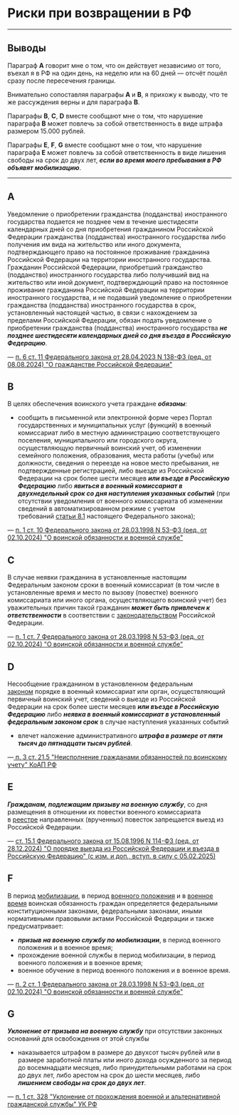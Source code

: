 # Риски при возвращении в РФ

- - -

## Выводы

Параграф **A** говорит мне о том, что он действует независимо от того, въехал я в РФ на один день, на неделю или на 60 дней — отсчёт пошёл сразу после пересечения границы.

Внимательно сопоставляя параграфы **A** и **B**, я прихожу к выводу, что те же рассуждения верны и для параграфа **B**.

Параграфы **B**, **C**, **D** вместе сообщают мне о том, что нарушение параграфа **B** может повлечь за собой ответственность в виде штрафа размером 15.000 рублей.

Параграфы **E**, **F**, **G** вместе сообщают мне о том, что нарушение параграфа **E** может повлечь за собой ответственность в виде лишения свободы на срок до двух лет, ***если во время моего пребывания в РФ объявят мобилизацию***.

- - -

## A

Уведомление о приобретении гражданства (подданства) иностранного государства подается не позднее чем в течение шестидесяти календарных дней со дня приобретения гражданином Российской Федерации гражданства (подданства) иностранного государства либо получения им вида на жительство или иного документа, подтверждающего право на постоянное проживание гражданина Российской Федерации на территории иностранного государства. Гражданин Российской Федерации, приобретший гражданство (подданство) иностранного государства либо получивший вид на жительство или иной документ, подтверждающий право на постоянное проживание гражданина Российской Федерации на территории иностранного государства, и не подавший уведомление о приобретении гражданства (подданства) иностранного государства в срок, установленный настоящей частью, в связи с нахождением за пределами Российской Федерации, обязан подать уведомление о приобретении гражданства (подданства) иностранного государства ***не позднее шестидесяти календарных дней со дня въезда в Российскую Федерацию***.

— [п. 6 ст. 11 Федерального закона от 28.04.2023 N 138-ФЗ (ред. от 08.08.2024) "О гражданстве Российской Федерации"](https://www.consultant.ru/document/cons_doc_LAW_445998/95e6e7c20050d21a9abf274f17b5317a27f83d06/#dst100105)

## B

В целях обеспечения воинского учета граждане ***обязаны***:
- сообщить в письменной или электронной форме через Портал государственных и муниципальных услуг (функций) в военный комиссариат либо в местную администрацию соответствующего поселения, муниципального или городского округа, осуществляющую первичный воинский учет, об изменении семейного положения, образования, места работы (учебы) или должности, сведения о переезде на новое место пребывания, не подтвержденные регистрацией, либо выезде из Российской Федерации на срок более шести месяцев ***или въезде в Российскую Федерацию*** либо ***явиться в военный комиссариат в двухнедельный срок со дня наступления указанных событий*** (при отсутствии уведомления от военного комиссариата об изменении сведений в автоматизированном режиме с учетом требований [статьи 8.1](https://www.consultant.ru/document/cons_doc_LAW_487135/3715b20a445875022de3abd51ed9f9e35c368e43/#dst925) настоящего Федерального закона);

— [п. 1 ст. 10 Федерального закона от 28.03.1998 N 53-ФЗ (ред. от 02.10.2024) "О воинской обязанности и военной службе"](https://www.consultant.ru/document/cons_doc_LAW_18260/40ce7bd4fa6a13314586ee258eb86d644cc63ff2/)

## C

В случае неявки гражданина в установленные настоящим Федеральным законом сроки в военный комиссариат (в том числе в установленные время и место по вызову (повестке) военного комиссариата или иного органа, осуществляющего воинский учет) без уважительных причин такой гражданин ***может быть привлечен к ответственности*** в соответствии с [законодательством](https://www.consultant.ru/document/cons_doc_LAW_18260/16c5fe5e85fce57de3f303e94392a7388f0e3ada/#) Российской Федерации.

— [п. 1 ст. 7 Федерального закона от 28.03.1998 N 53-ФЗ (ред. от 02.10.2024) "О воинской обязанности и военной службе"](https://www.consultant.ru/document/cons_doc_LAW_18260/16c5fe5e85fce57de3f303e94392a7388f0e3ada/)

## D

Несообщение гражданином в установленном федеральным [законом](https://www.consultant.ru/document/cons_doc_LAW_487135/40ce7bd4fa6a13314586ee258eb86d644cc63ff2/#dst1012) порядке в военный комиссариат или орган, осуществляющий первичный воинский учет, сведений о выезде из Российской Федерации на срок более шести месяцев ***или въезде в Российскую Федерацию*** либо ***неявка в военный комиссариат в установленный федеральным законом срок*** в случае наступления указанных событий
- влечет наложение административного ***штрафа в размере от пяти тысяч до пятнадцати тысяч рублей***.

—[ п. 3 ст. 21.5 "Неисполнение гражданами обязанностей по воинскому учету" КоАП РФ](https://www.consultant.ru/document/cons_doc_LAW_34661/b579e6b98d04339110a9676dd035147862ff91e0/)

## E

***Гражданам, подлежащим призыву на военную службу***, со дня размещения в отношении их повестки военного комиссариата в [реестре](https://www.consultant.ru/document/cons_doc_LAW_487135/672184c566a17c3a3cd1ee55d87e96abc01e39bb/#dst974) направленных (врученных) повесток запрещается выезд из Российской Федерации.

— [ст. 15.1 Федерального закона от 15.08.1996 N 114-ФЗ (ред. от 28.12.2024) "О порядке выезда из Российской Федерации и въезда в Российскую Федерацию" (с изм. и доп., вступ. в силу с 05.02.2025)](https://www.consultant.ru/document/cons_doc_LAW_11376/ed36b577e915d7db8a7fed1ed202a33a267a075c/)

## F

В период [мобилизации](https://www.consultant.ru/document/cons_doc_LAW_18260/87b488de023c2a21da6dbfdc67e4fa5b1c51ddd9/#), в период [военного положения](https://www.consultant.ru/document/cons_doc_LAW_493232/cb4e2e3842add9c77d241501f3955b74cfc749dd/#dst100169) и в [военное время](https://www.consultant.ru/document/cons_doc_LAW_447521/7327668c04c0470317b26d354e36cb828a4af319/#dst100013) воинская обязанность граждан определяется федеральными конституционными законами, федеральными законами, иными нормативными правовыми актами Российской Федерации и также предусматривает:
- ***призыв на военную службу по мобилизации***, в период военного положения и в военное время;
- прохождение военной службы в период мобилизации, в период военного положения и в военное время;
- военное обучение в период военного положения и в военное время.

— [п. 2 ст. 1 Федерального закона от 28.03.1998 N 53-ФЗ (ред. от 02.10.2024) "О воинской обязанности и военной службе"](https://www.consultant.ru/document/cons_doc_LAW_18260/87b488de023c2a21da6dbfdc67e4fa5b1c51ddd9/)

## G

***Уклонение от призыва на военную службу*** при отсутствии законных оснований для освобождения от этой службы
- наказывается штрафом в размере до двухсот тысяч рублей или в размере заработной платы или иного дохода осужденного за период до восемнадцати месяцев, либо принудительными работами на срок до двух лет, либо арестом на срок до шести месяцев, либо ***лишением свободы на срок до двух лет***.

— [п. 1 ст. 328 "Уклонение от прохождения военной и альтернативной гражданской службы" УК РФ](https://www.consultant.ru/document/cons_doc_LAW_10699/4dda14adcf5cf9cff02b704102e58b6877c80362/)

